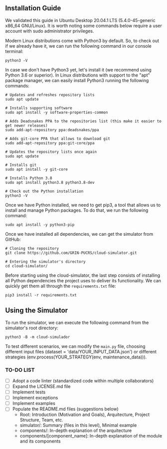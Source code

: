 ## Installation Guide

We validated this guide in Ubuntu Desktop 20.04.1 LTS (5.4.0-45-generic x86_64 GNU/Linux). It is worth noting some commands below require a user account with sudo administrator privileges.

Modern Linux distributions come with Python3 by default. So, to check out if we already have it, we can run the following command in our console terminal:
```{bash}
python3 -V
```

In case we don't have Python3 yet, let's install it (we recommend using Python 3.6 or superior). In Linux distributions with support to the "apt" package manager, we can easily install Python3 running the following commands:

```{bash}
# Updates and refreshes repository lists
sudo apt update

# Installs supporting software
sudo apt install -y software-properties-common

# Adds Deadsnakes PPA to the repositories list (this make it easier to get newer releases)
sudo add-apt-repository ppa:deadsnakes/ppa

# Adds git-core PPA that allows to download git
sudo add-apt-repository ppa:git-core/ppa

# Updates the repository lists once again
sudo apt update

# Installs git
sudo apt install -y git-core

# Installs Python 3.8
sudo apt install python3.8 python3.8-dev

# Check out the Python installation
python3 -V
```

Once we have Python installed, we need to get pip3, a tool that allows us to install and manage Python packages. To do that, we run the following command:

```{bash}
sudo apt install -y python3-pip
```

Once we have installed all dependencies, we can get the simulator from GitHub:
```{bash}
# Cloning the repository
git clone https://github.com/GRIN-PUCRS/cloud-simulator.git

# Entering the simulator's directory
cd cloud-simulator/
```

Before starting using the cloud-simulator, the last step consists of installing all Python dependencies the project uses to deliver its functionality. We can quickly get them all through the `requirements.txt` file:

```{bash}
pip3 install -r requirements.txt
```

## Using the Simulator

To run the simulator, we can execute the following command from the simulator's root directory:

```{bash}
python3 -B -m cloud-simulador
```

To test different scenarios, we can modify the `main.py` file, choosing different input files (dataset = 'data/YOUR_INPUT_DATA.json') or different strategies (env.process(YOUR_STRATEGY(env, maintenance_data))).


### TO-DO LIST

- [ ] Adopt a code linter (standardized code within multiple collaborators)
- [ ] Expand the LICENSE.md file
- [ ] Implement tests
- [ ] Implement exceptions
- [ ] Implement examples
- [ ] Populate the README.md files (suggestions below)
    - Root: Introduction (Motivation and Goals), Arquitecture, Project Structure, Team, etc.
    - simulator/: Summary (files in this level), Minimal example
    - components/: In-depth explanation of the arquitecture
    - components/[component_name]: In-depth explanation of the module and its components
